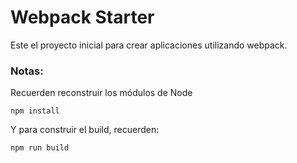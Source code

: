 # Webpack Starter

Este el proyecto inicial para crear aplicaciones utilizando webpack.

### Notas:

Recuerden reconstruir los módulos de Node

```
npm install
```

Y para construir el build, recuerden:

```
npm run build
```
